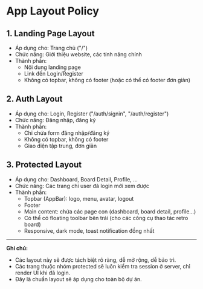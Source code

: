 # App Layout Policy

## 1. Landing Page Layout
- Áp dụng cho: Trang chủ ("/")
- Chức năng: Giới thiệu website, các tính năng chính
- Thành phần:
  - Nội dung landing page
  - Link đến Login/Register
  - Không có topbar, không có footer (hoặc có thể có footer đơn giản)

## 2. Auth Layout
- Áp dụng cho: Login, Register ("/auth/signin", "/auth/register")
- Chức năng: Đăng nhập, đăng ký
- Thành phần:
  - Chỉ chứa form đăng nhập/đăng ký
  - Không có topbar, không có footer
  - Giao diện tập trung, đơn giản

## 3. Protected Layout
- Áp dụng cho: Dashboard, Board Detail, Profile, ...
- Chức năng: Các trang chỉ user đã login mới xem được
- Thành phần:
  - Topbar (AppBar): logo, menu, avatar, logout
  - Footer
  - Main content: chứa các page con (dashboard, board detail, profile...)
  - Có thể có floating toolbar bên trái (cho các công cụ thao tác retro board)
  - Responsive, dark mode, toast notification đồng nhất

---

**Ghi chú:**
- Các layout này sẽ được tách biệt rõ ràng, dễ mở rộng, dễ bảo trì.
- Các trang thuộc nhóm protected sẽ luôn kiểm tra session ở server, chỉ render UI khi đã login.
- Đây là chuẩn layout sẽ áp dụng cho toàn bộ dự án. 